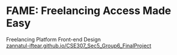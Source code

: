 # FAME: Freelancing Access Made Easy
Freelancing Platform Front-end Design  
[zannatul-iftear.github.io/CSE307_Sec5_Group6_FinalProject](https://zannatul-iftear.github.io/CSE307_Sec5_Group6_FinalProject/)

